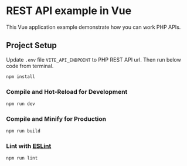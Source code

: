 



# REST API example in Vue

This Vue application example demonstrate how you can work PHP APIs.


## Project Setup

Update ```.env``` file ```VITE_API_ENDPOINT``` to PHP REST API url. Then run below code from terminal.

```sh
npm install
```

### Compile and Hot-Reload for Development

```sh
npm run dev
```

### Compile and Minify for Production

```sh
npm run build
```

### Lint with [ESLint](https://eslint.org/)

```sh
npm run lint
```
